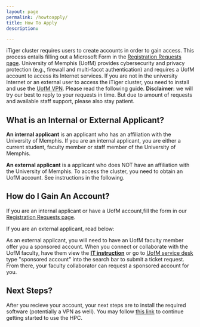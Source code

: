 ```yaml
---
layout: page
permalink: /howtoapply/
title: How To Apply
description: 

---
```


<!-- _pages/publications.md -->

iTiger cluster requires users to create accounts in order to gain access. This process entails filling out a Microsoft Form in the [Registration Requests page](https://itiger-cluster.github.io/requests/). University of Memphis (UofM) provides cybersecurity and privacy protection (e.g., firewall and multi-facot authentication) and requires a UofM account to access its Internet services. If you are not in the university Internet or an external user to access the iTiger cluster, you need to install and use the [UofM VPN](https://www.memphis.edu/umtech/solutions/vpn.php). Please read the following guide. **Disclaimer**: we will try our best to reply to your requests in time. But due to amount of requests and available staff support, please also stay patient.

## What is an Internal or External Applicant? 

**An internal applicant** is an applicant who has an affiliation with the University of Memphis. If you are an internal applicant, you are either a current student, faculty member or staff member of the University of Memphis. 

**An external applicant** is a applicant who does NOT have an affiliation with the University of Memphis. To access the cluster, you need to obtain an UofM account. See instructions in the following.

## How do I Gain An Account? 

If you are an internal applicant or have a UofM account,fill the form in our [Registration Requests page](https://itiger-cluster.github.io/requests/). 

If you are an external applicant, read below: 

As an external applicant, you will need to have an UofM faculty member offer you a sponsored account. When you connect or collaborate with the UofM faculty, have them view the **[IT instruction](https://www.memphis.edu/its/accounts/sponsored.php)** or go to [UofM service desk](https://umhelpdesk.memphis.edu/) type "sponsored account" into the search bar to submit a ticket request. From there, your faculty collaborator can request a sponsored account for you. 

## Next Steps? 
After you recieve your account, your next steps are to install the required software (potentially a VPN as well). You may follow [this link](https://itiger-cluster.github.io/blog/2024/account/) to continue getting started to use the HPC.

